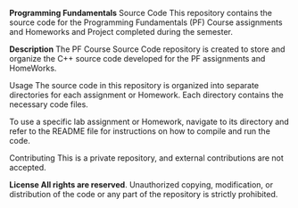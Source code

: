 **Programming Fundamentals** Source Code This repository contains the source code for the Programming Fundamentals (PF) Course assignments and Homeworks and Project completed during the semester.

**Description** The PF Course Source Code repository is created to store and organize the C++ source code developed for the PF assignments and HomeWorks.

Usage The source code in this repository is organized into separate directories for each assignment or Homework. Each directory contains the necessary code files.

To use a specific lab assignment or Homework, navigate to its directory and refer to the README file for instructions on how to compile and run the code.

Contributing This is a private repository, and external contributions are not accepted.

**License All rights are reserved**. Unauthorized copying, modification, or distribution of the code or any part of the repository is strictly prohibited.
